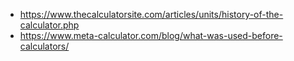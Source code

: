 * https://www.thecalculatorsite.com/articles/units/history-of-the-calculator.php
* https://www.meta-calculator.com/blog/what-was-used-before-calculators/